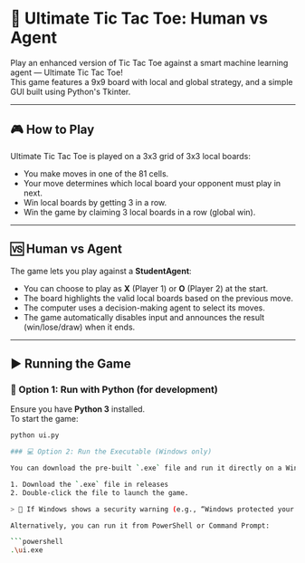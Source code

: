 # 🧠 Ultimate Tic Tac Toe: Human vs Agent

Play an enhanced version of Tic Tac Toe against a smart machine learning agent — Ultimate Tic Tac Toe!  
This game features a 9x9 board with local and global strategy, and a simple GUI built using Python's Tkinter.

---

## 🎮 How to Play

Ultimate Tic Tac Toe is played on a 3x3 grid of 3x3 local boards:

- You make moves in one of the 81 cells.
- Your move determines which local board your opponent must play in next.
- Win local boards by getting 3 in a row.
- Win the game by claiming 3 local boards in a row (global win).

---

## 🆚 Human vs Agent

The game lets you play against a **StudentAgent**:

- You can choose to play as **X** (Player 1) or **O** (Player 2) at the start.
- The board highlights the valid local boards based on the previous move.
- The computer uses a decision-making agent to select its moves.
- The game automatically disables input and announces the result (win/lose/draw) when it ends.

---

## ▶️ Running the Game

### 🐍 Option 1: Run with Python (for development)

Ensure you have **Python 3** installed.  
To start the game:

```bash
python ui.py

### 💻 Option 2: Run the Executable (Windows only)

You can download the pre-built `.exe` file and run it directly on a Windows machine — **no Python installation required**.

1. Download the `.exe` file in releases
2. Double-click the file to launch the game.

> 📝 If Windows shows a security warning (e.g., “Windows protected your PC”), click **More info** → **Run anyway**.

Alternatively, you can run it from PowerShell or Command Prompt:

```powershell
.\ui.exe

